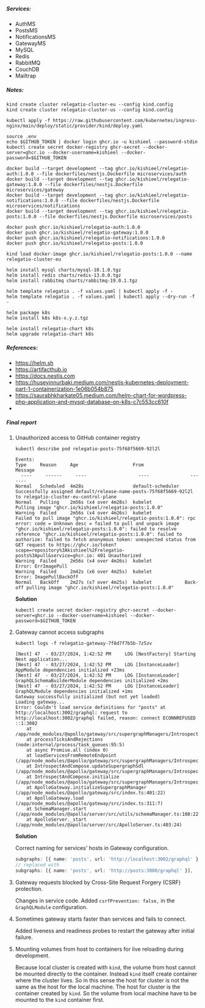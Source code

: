 ##### Services: 

- AuthMS
- PostsMS
- NotificationsMS
- GatewayMS
- MySQL
- Redis
- RabbitMQ
- CouchDB
- Mailtrap

##### Notes:

```shell
kind create cluster relegatio-cluster-eu --config kind.config
kind create cluster relegatio-cluster-us --config kind.config

kubectl apply -f https://raw.githubusercontent.com/kubernetes/ingress-nginx/main/deploy/static/provider/kind/deploy.yaml

source .env
echo $GITHUB_TOKEN | docker login ghcr.io -u kishieel --password-stdin
kubectl create secret docker-registry ghcr-secret --docker-server=ghcr.io --docker-username=kishieel --docker-password=$GITHUB_TOKEN

docker build --target development --tag ghcr.io/kishieel/relegatio-auth:1.0.0 --file dockerfiles/nestjs.Dockerfile microservices/auth
docker build --target development --tag ghcr.io/kishieel/relegatio-gateway:1.0.0 --file dockerfiles/nestjs.Dockerfile microservices/gateway
docker build --target development --tag ghcr.io/kishieel/relegatio-notifications:1.0.0 --file dockerfiles/nestjs.Dockerfile microservices/notifications
docker build --target development --tag ghcr.io/kishieel/relegatio-posts:1.0.0 --file dockerfiles/nestjs.Dockerfile microservices/posts

docker push ghcr.io/kishieel/relegatio-auth:1.0.0
docker push ghcr.io/kishieel/relegatio-gateway:1.0.0
docker push ghcr.io/kishieel/relegatio-notifications:1.0.0
docker push ghcr.io/kishieel/relegatio-posts:1.0.0

kind load docker-image ghcr.io/kishieel/relegatio-posts:1.0.0 --name relegatio-cluster-eu

helm install mysql charts/mysql-10.1.0.tgz
helm install redis charts/redis-13.0.0.tgz
helm install rabbitmq charts/rabbitmq-19.0.1.tgz

helm template relegatio . -f values.yaml | kubectl apply -f -
helm template relegatio . -f values.yaml | kubectl apply --dry-run -f -

helm package k8s
helm install k8s k8s-x.y.z.tgz

helm install relegatio-chart k8s
helm upgrade relegatio-chart k8s
```

##### References:

- https://helm.sh
- https://artifacthub.io
- https://docs.nestjs.com
- https://huseyinnurbaki.medium.com/nestjs-kubernetes-deployment-part-1-containerization-1e06b054b875
- https://saurabhkharkate05.medium.com/helm-chart-for-wordpress-php-application-and-mysql-database-on-k8s-c7c553cc610f
- 

##### Final report

1. Unauthorized access to GitHub container registry

    ```shell
    kubectl describe pod relegatio-posts-75f68f5669-92l2l
    ```
     
    ```
    Events:
    Type     Reason     Age                    From               Message
      ----     ------     ----                   ----               -------
    Normal   Scheduled  4m28s                  default-scheduler  Successfully assigned default/release-name-posts-75f68f5669-92l2l to relegatio-cluster-eu-control-plane
    Normal   Pulling    2m56s (x4 over 4m28s)  kubelet            Pulling image "ghcr.io/kishieel/relegatio-posts:1.0.0"
    Warning  Failed     2m56s (x4 over 4m26s)  kubelet            Failed to pull image "ghcr.io/kishieel/relegatio-posts:1.0.0": rpc error: code = Unknown desc = failed to pull and unpack image "ghcr.io/kishieel/relegatio-posts:1.0.0": failed to resolve reference "ghcr.io/kishieel/relegatio-posts:1.0.0": failed to authorize: failed to fetch anonymous token: unexpected status from GET request to https://ghcr.io/token?scope=repository%3Akishieel%2Frelegatio-posts%3Apull&service=ghcr.io: 401 Unauthorized
    Warning  Failed     2m56s (x4 over 4m26s)  kubelet            Error: ErrImagePull
    Warning  Failed     2m42s (x6 over 4m25s)  kubelet            Error: ImagePullBackOff
    Normal   BackOff    2m27s (x7 over 4m25s)  kubelet            Back-off pulling image "ghcr.io/kishieel/relegatio-posts:1.0.0"
    ```
 
    __Solution__
     
    ```shell
    kubectl create secret docker-registry ghcr-secret --docker-server=ghcr.io --docker-username=kishieel --docker-password=$GITHUB_TOKEN
    ```

2. Gateway cannot access subgraphs

    ```shell
    kubectl logs -f relegatio-gateway-7f8d7f7b5b-7z5zv
    ```

    ```shell
    [Nest] 47  - 03/27/2024, 1:42:52 PM     LOG [NestFactory] Starting Nest application...
    [Nest] 47  - 03/27/2024, 1:42:52 PM     LOG [InstanceLoader] AppModule dependencies initialized +23ms
    [Nest] 47  - 03/27/2024, 1:42:52 PM     LOG [InstanceLoader] GraphQLSchemaBuilderModule dependencies initialized +2ms
    [Nest] 47  - 03/27/2024, 1:42:52 PM     LOG [InstanceLoader] GraphQLModule dependencies initialized +1ms
    Gateway successfully initialized (but not yet loaded)
    Loading gateway...
    Error: Couldn't load service definitions for "posts" at http://localhost:3002/graphql: request to http://localhost:3002/graphql failed, reason: connect ECONNREFUSED ::1:3002
        at /app/node_modules/@apollo/gateway/src/supergraphManagers/IntrospectAndCompose/loadServicesFromRemoteEndpoint.ts:77:15
        at processTicksAndRejections (node:internal/process/task_queues:95:5)
        at async Promise.all (index 0)
        at loadServicesFromRemoteEndpoint (/app/node_modules/@apollo/gateway/src/supergraphManagers/IntrospectAndCompose/loadServicesFromRemoteEndpoint.ts:81:30)
        at IntrospectAndCompose.updateSupergraphSdl (/app/node_modules/@apollo/gateway/src/supergraphManagers/IntrospectAndCompose/index.ts:92:20)
        at IntrospectAndCompose.initialize (/app/node_modules/@apollo/gateway/src/supergraphManagers/IntrospectAndCompose/index.ts:62:30)
        at ApolloGateway.initializeSupergraphManager (/app/node_modules/@apollo/gateway/src/index.ts:401:22)
        at ApolloGateway.load (/app/node_modules/@apollo/gateway/src/index.ts:311:7)
        at SchemaManager.start (/app/node_modules/@apollo/server/src/utils/schemaManager.ts:108:22)
        at ApolloServer._start (/app/node_modules/@apollo/server/src/ApolloServer.ts:403:24)
    ```

    __Solution__

    Correct naming for services' hosts in Gateway configuration.

    ```typescript
    subgraphs: [{ name: 'posts', url: 'http://localhost:3002/graphql' }],
    // replaced with
    subgraphs: [{ name: 'posts', url: 'http://posts:3000/graphql' }],
    ```

3. Gateway requests blocked by Cross-Site Request Forgery (CSRF) protection.

    Changes in service code. Added `csrfPrevention: false,` in the `GraphQLModule` configuration.

4. Sometimes gateway starts faster than services and fails to connect.

    Added liveness and readiness probes to restart the gateway after initial failure.

5. Mounting volumes from host to containers for live reloading during development.

    Because local cluster is created with `kind`, the volume from host cannot be mounted directly to the container. 
    Instead `kind` itself create container where the cluster lives. So in this sense the host for cluster is not the same as the host for the local machine. 
    The host for cluster is the container created by `kind`. 
    So the volume from local machine have to be mounted to the `kind` container first.
